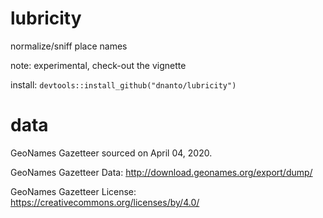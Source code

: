 # lubricity
normalize/sniff place names

note: experimental, check-out the vignette

install: `devtools::install_github("dnanto/lubricity")`

# data
GeoNames Gazetteer sourced on April 04, 2020.

GeoNames Gazetteer Data: http://download.geonames.org/export/dump/

GeoNames Gazetteer License: https://creativecommons.org/licenses/by/4.0/
